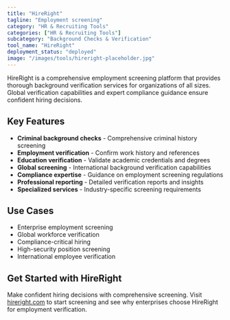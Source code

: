 ```yaml
---
title: "HireRight"
tagline: "Employment screening"
category: "HR & Recruiting Tools"
categories: ["HR & Recruiting Tools"]
subcategory: "Background Checks & Verification"
tool_name: "HireRight"
deployment_status: "deployed"
image: "/images/tools/hireright-placeholder.jpg"
---
```

HireRight is a comprehensive employment screening platform that provides thorough background verification services for organizations of all sizes. Global verification capabilities and expert compliance guidance ensure confident hiring decisions.

## Key Features

- **Criminal background checks** - Comprehensive criminal history screening
- **Employment verification** - Confirm work history and references
- **Education verification** - Validate academic credentials and degrees
- **Global screening** - International background verification capabilities
- **Compliance expertise** - Guidance on employment screening regulations
- **Professional reporting** - Detailed verification reports and insights
- **Specialized services** - Industry-specific screening requirements

## Use Cases

- Enterprise employment screening
- Global workforce verification
- Compliance-critical hiring
- High-security position screening
- International employee verification

## Get Started with HireRight

Make confident hiring decisions with comprehensive screening. Visit [hireright.com](https://www.hireright.com) to start screening and see why enterprises choose HireRight for employment verification.
